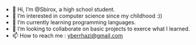 - 👋 Hi, I’m @Sbirox, a high school student.
- 👀 I’m interested in computer science since my childhood :))
- 🌱 I’m currently learning programming languages.
- 💞️ I’m looking to collaborate on basic projects to exerce what I learned.
- 📫 How to reach me : yberrhazi@gmail.com

<!---
Sbirox/Sbirox is a ✨ special ✨ repository because its `README.md` (this file) appears on your GitHub profile.
You can click the Preview link to take a look at your changes.
--->
